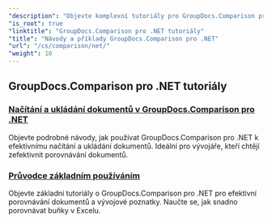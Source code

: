 ```yaml
---
"description": "Objevte komplexní tutoriály pro GroupDocs.Comparison pro .NET, které vám usnadní efektivní porovnávání, správu a integraci dokumentů a složek."
"is_root": true
"linktitle": "GroupDocs.Comparison pro .NET tutoriály"
"title": "Návody a příklady GroupDocs.Comparison pro .NET"
"url": "/cs/comparison/net/"
"weight": 10
---
```


## GroupDocs.Comparison pro .NET tutoriály 
### [Načítání a ukládání dokumentů v GroupDocs.Comparison pro .NET](./load-and-save-documents/)
Objevte podrobné návody, jak používat GroupDocs.Comparison pro .NET k efektivnímu načítání a ukládání dokumentů. Ideální pro vývojáře, kteří chtějí zefektivnit porovnávání dokumentů.
### [Průvodce základním používáním](./guide-to-basic-usage/)
Objevte základní tutoriály o GroupDocs.Comparison pro .NET pro efektivní porovnávání dokumentů a vývojové poznatky. Naučte se, jak snadno porovnávat buňky v Excelu.